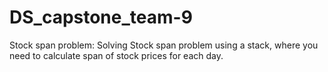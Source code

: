 # DS_capstone_team-9
Stock span problem: Solving Stock span problem using a stack, where you need to calculate span of stock prices for each day.
